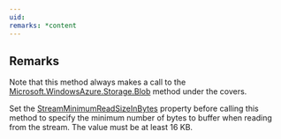 ```yaml
---
uid: 
remarks: *content
---
```

## Remarks  
 Note that this method always makes a call to the [Microsoft.WindowsAzure.Storage.Blob](assetId:///N:Microsoft.WindowsAzure.Storage.Blob?qualifyHint=False&autoUpgrade=True) method under the covers.  
  
 Set the [StreamMinimumReadSizeInBytes](assetId:///P:Microsoft.WindowsAzure.Storage.Blob.CloudBlob.StreamMinimumReadSizeInBytes?qualifyHint=False&autoUpgrade=True) property before calling this method to specify the minimum             number of bytes to buffer when reading from the stream. The value must be at least 16 KB.